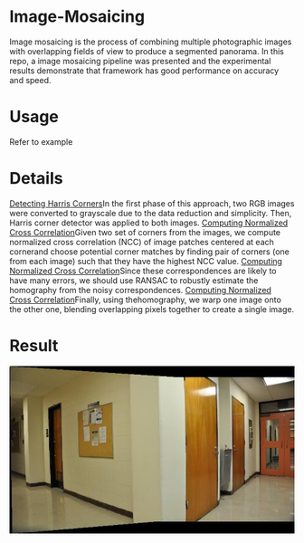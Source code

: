 # Image-Mosaicing
Image mosaicing is the process of combining multiple photographic images with overlapping fields of view to produce a segmented panorama. In this repo, a image mosaicing pipeline was presented and the experimental results demonstrate that framework has good performance on accuracy and speed.
# Usage
Refer to example
# Details
[Detecting Harris Corners](https://github.com/zhangchicheng/Image-Mosaicing/blob/master/src/detectHarris.m)In the first phase of this approach, two RGB images were converted to grayscale due to the data reduction and simplicity. Then, Harris corner detector was applied to both images.
[Computing Normalized Cross Correlation](https://github.com/zhangchicheng/Image-Mosaicing/blob/master/src/calcNormxcorrelation.m)Given two set of corners from the images, we compute normalized cross correlation (NCC) of image patches centered at each cornerand choose potential corner matches by finding pair of corners (one from each image) such that they have the highest NCC value.
[Computing Normalized Cross Correlation](https://github.com/zhangchicheng/Image-Mosaicing/blob/master/src/runRANSAC.m)Since these correspondences are likely to have many errors, we should use RANSAC to robustly estimate the homography from the noisy correspondences.
[Computing Normalized Cross Correlation](https://github.com/zhangchicheng/Image-Mosaicing/blob/master/src/findHomography.m)Finally, using thehomography, we warp one image onto the other one, blending overlapping pixels together to create a single image.
# Result
![alt text](https://github.com/zhangchicheng/Image-Mosaicing/blob/master/images/eg1/combined.jpg "combined")
